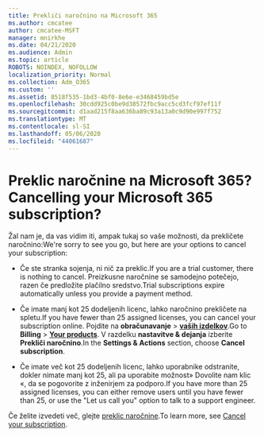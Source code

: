 ```yaml
---
title: Prekliči naročnino na Microsoft 365
ms.author: cmcatee
author: cmcatee-MSFT
manager: mnirkhe
ms.date: 04/21/2020
ms.audience: Admin
ms.topic: article
ROBOTS: NOINDEX, NOFOLLOW
localization_priority: Normal
ms.collection: Adm_O365
ms.custom: ''
ms.assetid: 8518f535-1bd3-4bf0-8e6e-e3468459bd5e
ms.openlocfilehash: 30cdd925c0be9d38572fbc9acc5cd3fcf97ef11f
ms.sourcegitcommit: d1aad215f8aa636ba89c93a13a0c9d90e997f752
ms.translationtype: MT
ms.contentlocale: sl-SI
ms.lasthandoff: 05/06/2020
ms.locfileid: "44061687"
---
```

# <a name="cancelling-your-microsoft-365-subscription"></a><span data-ttu-id="c894c-102">Preklic naročnine na Microsoft 365?</span><span class="sxs-lookup"><span data-stu-id="c894c-102">Cancelling your Microsoft 365 subscription?</span></span>

<span data-ttu-id="c894c-103">Žal nam je, da vas vidim iti, ampak tukaj so vaše možnosti, da prekličete naročnino:</span><span class="sxs-lookup"><span data-stu-id="c894c-103">We're sorry to see you go, but here are your options to cancel your subscription:</span></span>
  
- <span data-ttu-id="c894c-104">Če ste stranka sojenja, ni nič za preklic.</span><span class="sxs-lookup"><span data-stu-id="c894c-104">If you are a trial customer, there is nothing to cancel.</span></span> <span data-ttu-id="c894c-105">Preizkusne naročnine se samodejno potečejo, razen če predložite plačilno sredstvo.</span><span class="sxs-lookup"><span data-stu-id="c894c-105">Trial subscriptions expire automatically unless you provide a payment method.</span></span>

- <span data-ttu-id="c894c-106">Če imate manj kot 25 dodeljenih licenc, lahko naročnino prekličete na spletu.</span><span class="sxs-lookup"><span data-stu-id="c894c-106">If you have fewer than 25 assigned licenses, you can cancel your subscription online.</span></span> <span data-ttu-id="c894c-107">Pojdite na **obračunavanje** \> **[vaših izdelkov](https://go.microsoft.com/fwlink/p/?linkid=842054)**.</span><span class="sxs-lookup"><span data-stu-id="c894c-107">Go to **Billing** \> **[Your products](https://go.microsoft.com/fwlink/p/?linkid=842054)**.</span></span> <span data-ttu-id="c894c-108">V razdelku **nastavitve & dejanja** izberite **Prekliči naročnino**.</span><span class="sxs-lookup"><span data-stu-id="c894c-108">In the **Settings & Actions** section, choose **Cancel subscription**.</span></span>

- <span data-ttu-id="c894c-109">Če imate več kot 25 dodeljenih licenc, lahko uporabnike odstranite, dokler nimate manj kot 25, ali pa uporabite možnost» Dovolite nam klic «, da se pogovorite z inženirjem za podporo.</span><span class="sxs-lookup"><span data-stu-id="c894c-109">If you have more than 25 assigned licenses, you can either remove users until you have fewer than 25, or use the "Let us call you" option to talk to a support engineer.</span></span>

<span data-ttu-id="c894c-110">Če želite izvedeti več, glejte [preklic naročnine](https://docs.microsoft.com/office365/admin/subscriptions-and-billing/cancel-your-subscription).</span><span class="sxs-lookup"><span data-stu-id="c894c-110">To learn more, see [Cancel your subscription](https://docs.microsoft.com/office365/admin/subscriptions-and-billing/cancel-your-subscription).</span></span>